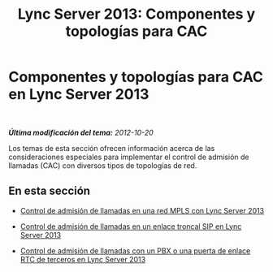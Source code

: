 ﻿---
title: 'Lync Server 2013: Componentes y topologías para CAC'
TOCTitle: Componentes y topologías para CAC
ms:assetid: 83a2ee45-fa96-48da-8a34-f1aced92b3fe
ms:mtpsurl: https://technet.microsoft.com/es-es/library/Gg398663(v=OCS.15)
ms:contentKeyID: 48275869
ms.date: 01/07/2017
mtps_version: v=OCS.15
ms.translationtype: HT
---

# Componentes y topologías para CAC en Lync Server 2013

 

_**Última modificación del tema:** 2012-10-20_

Los temas de esta sección ofrecen información acerca de las consideraciones especiales para implementar el control de admisión de llamadas (CAC) con diversos tipos de topologías de red.

## En esta sección

  - [Control de admisión de llamadas en una red MPLS con Lync Server 2013](lync-server-2013-call-admission-control-on-an-mpls-network.md)

  - [Control de admisión de llamadas en un enlace troncal SIP en Lync Server 2013](lync-server-2013-call-admission-control-on-a-sip-trunk.md)

  - [Control de admisión de llamadas con un PBX o una puerta de enlace RTC de terceros en Lync Server 2013](lync-server-2013-call-admission-control-with-a-third-party-pstn-gateway-or-pbx.md)

